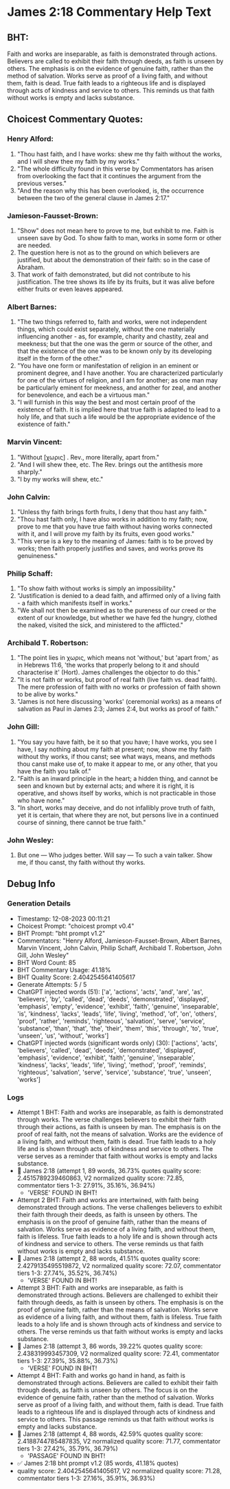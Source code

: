 # James 2:18 Commentary Help Text

## BHT:
Faith and works are inseparable, as faith is demonstrated through actions. Believers are called to exhibit their faith through deeds, as faith is unseen by others. The emphasis is on the evidence of genuine faith, rather than the method of salvation. Works serve as proof of a living faith, and without them, faith is dead. True faith leads to a righteous life and is displayed through acts of kindness and service to others. This reminds us that faith without works is empty and lacks substance.

## Choicest Commentary Quotes:
### Henry Alford:
1. "Thou hast faith, and I have works: shew me thy faith without the works, and I will shew thee my faith by my works."
2. "The whole difficulty found in this verse by Commentators has arisen from overlooking the fact that it continues the argument from the previous verses."
3. "And the reason why this has been overlooked, is, the occurrence between the two of the general clause in James 2:17."

### Jamieson-Fausset-Brown:
1. "Show" does not mean here to prove to me, but exhibit to me. Faith is unseen save by God. To show faith to man, works in some form or other are needed.
2. The question here is not as to the ground on which believers are justified, but about the demonstration of their faith: so in the case of Abraham.
3. That work of faith demonstrated, but did not contribute to his justification. The tree shows its life by its fruits, but it was alive before either fruits or even leaves appeared.

### Albert Barnes:
1. "The two things referred to, faith and works, were not independent things, which could exist separately, without the one materially influencing another - as, for example, charity and chastity, zeal and meekness; but that the one was the germ or source of the other, and that the existence of the one was to be known only by its developing itself in the form of the other."
2. "You have one form or manifestation of religion in an eminent or prominent degree, and I have another. You are characterized particularly for one of the virtues of religion, and I am for another; as one man may be particularly eminent for meekness, and another for zeal, and another for benevolence, and each be a virtuous man."
3. "I will furnish in this way the best and most certain proof of the existence of faith. It is implied here that true faith is adapted to lead to a holy life, and that such a life would be the appropriate evidence of the existence of faith."

### Marvin Vincent:
1. "Without [χωρις] . Rev., more literally, apart from."
2. "And I will shew thee, etc. The Rev. brings out the antithesis more sharply."
3. "I by my works will shew, etc."

### John Calvin:
1. "Unless thy faith brings forth fruits, I deny that thou hast any faith."
2. "Thou hast faith only, I have also works in addition to my faith; now, prove to me that you have true faith without having works connected with it, and I will prove my faith by its fruits, even good works."
3. "This verse is a key to the meaning of James: faith is to be proved by works; then faith properly justifies and saves, and works prove its genuineness."

### Philip Schaff:
1. "To show faith without works is simply an impossibility."
2. "Justification is denied to a dead faith, and affirmed only of a living faith - a faith which manifests itself in works."
3. "We shall not then be examined as to the pureness of our creed or the extent of our knowledge, but whether we have fed the hungry, clothed the naked, visited the sick, and ministered to the afflicted."

### Archibald T. Robertson:
1. "The point lies in χωρις, which means not 'without,' but 'apart from,' as in Hebrews 11:6, 'the works that properly belong to it and should characterise it' (Hort). James challenges the objector to do this."
2. "It is not faith or works, but proof of real faith (live faith vs. dead faith). The mere profession of faith with no works or profession of faith shown to be alive by works."
3. "James is not here discussing 'works' (ceremonial works) as a means of salvation as Paul in James 2:3; James 2:4, but works as proof of faith."

### John Gill:
1. "You say you have faith, be it so that you have; I have works, you see I have, I say nothing about my faith at present; now, show me thy faith without thy works, if thou canst; see what ways, means, and methods thou canst make use of, to make it appear to me, or any other, that you have the faith you talk of."
2. "Faith is an inward principle in the heart; a hidden thing, and cannot be seen and known but by external acts; and where it is right, it is operative, and shows itself by works, which is not practicable in those who have none."
3. "In short, works may deceive, and do not infallibly prove truth of faith, yet it is certain, that where they are not, but persons live in a continued course of sinning, there cannot be true faith."

### John Wesley:
1. But one — Who judges better.
Will say — To such a vain talker. Show me, if thou canst, thy faith without thy works.



## Debug Info
### Generation Details
- Timestamp: 12-08-2023 00:11:21
- Choicest Prompt: "choicest prompt v0.4"
- BHT Prompt: "bht prompt v1.2"
- Commentators: "Henry Alford, Jamieson-Fausset-Brown, Albert Barnes, Marvin Vincent, John Calvin, Philip Schaff, Archibald T. Robertson, John Gill, John Wesley"
- BHT Word Count: 85
- BHT Commentary Usage: 41.18%
- BHT Quality Score: 2.4042545641405617
- Generate Attempts: 5 / 5
- ChatGPT injected words (51):
	['a', 'actions', 'acts', 'and', 'are', 'as', 'believers', 'by', 'called', 'dead', 'deeds', 'demonstrated', 'displayed', 'emphasis', 'empty', 'evidence', 'exhibit', 'faith', 'genuine', 'inseparable', 'is', 'kindness', 'lacks', 'leads', 'life', 'living', 'method', 'of', 'on', 'others', 'proof', 'rather', 'reminds', 'righteous', 'salvation', 'serve', 'service', 'substance', 'than', 'that', 'the', 'their', 'them', 'this', 'through', 'to', 'true', 'unseen', 'us', 'without', 'works']
- ChatGPT injected words (significant words only) (30):
	['actions', 'acts', 'believers', 'called', 'dead', 'deeds', 'demonstrated', 'displayed', 'emphasis', 'evidence', 'exhibit', 'faith', 'genuine', 'inseparable', 'kindness', 'lacks', 'leads', 'life', 'living', 'method', 'proof', 'reminds', 'righteous', 'salvation', 'serve', 'service', 'substance', 'true', 'unseen', 'works']

### Logs
- Attempt 1 BHT: Faith and works are inseparable, as faith is demonstrated through works. The verse challenges believers to exhibit their faith through their actions, as faith is unseen by man. The emphasis is on the proof of real faith, not the means of salvation. Works are the evidence of a living faith, and without them, faith is dead. True faith leads to a holy life and is shown through acts of kindness and service to others. The verse serves as a reminder that faith without works is empty and lacks substance.
- 🔄 James 2:18 (attempt 1, 89 words, 36.73% quotes quality score: 2.4515789239460863, V2 normalized quality score: 72.85, commentator tiers 1-3: 27.91%, 35.16%, 36.94%) 
	- 'VERSE' FOUND IN BHT!
- Attempt 2 BHT: Faith and works are intertwined, with faith being demonstrated through actions. The verse challenges believers to exhibit their faith through their deeds, as faith is unseen by others. The emphasis is on the proof of genuine faith, rather than the means of salvation. Works serve as evidence of a living faith, and without them, faith is lifeless. True faith leads to a holy life and is shown through acts of kindness and service to others. The verse reminds us that faith without works is empty and lacks substance.
- 🔄 James 2:18 (attempt 2, 88 words, 41.51% quotes quality score: 2.4279135495519872, V2 normalized quality score: 72.07, commentator tiers 1-3: 27.74%, 35.52%, 36.74%) 
	- 'VERSE' FOUND IN BHT!
- Attempt 3 BHT: Faith and works are inseparable, as faith is demonstrated through actions. Believers are challenged to exhibit their faith through deeds, as faith is unseen by others. The emphasis is on the proof of genuine faith, rather than the means of salvation. Works serve as evidence of a living faith, and without them, faith is lifeless. True faith leads to a holy life and is shown through acts of kindness and service to others. The verse reminds us that faith without works is empty and lacks substance.
- 🔄 James 2:18 (attempt 3, 86 words, 39.22% quotes quality score: 2.438319993457309, V2 normalized quality score: 72.41, commentator tiers 1-3: 27.39%, 35.88%, 36.73%) 
	- 'VERSE' FOUND IN BHT!
- Attempt 4 BHT: Faith and works go hand in hand, as faith is demonstrated through actions. Believers are called to exhibit their faith through deeds, as faith is unseen by others. The focus is on the evidence of genuine faith, rather than the method of salvation. Works serve as proof of a living faith, and without them, faith is dead. True faith leads to a righteous life and is displayed through acts of kindness and service to others. This passage reminds us that faith without works is empty and lacks substance.
- 🔄 James 2:18 (attempt 4, 88 words, 42.59% quotes quality score: 2.4188744785487835, V2 normalized quality score: 71.77, commentator tiers 1-3: 27.42%, 35.79%, 36.79%) 
	- 'PASSAGE' FOUND IN BHT!
- ✅ James 2:18 bht prompt v1.2 (85 words, 41.18% quotes)
- quality score: 2.4042545641405617, V2 normalized quality score: 71.28, commentator tiers 1-3: 27.16%, 35.91%, 36.93%)